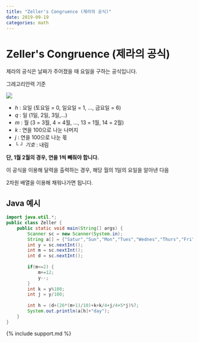 ```yaml
---
title: "Zeller's Congruence (제라의 공식)"
date: 2019-09-19
categories: math
---
```


# Zeller's Congruence (제라의 공식)

제라의 공식은 날짜가 주어졌을 때 요일을 구하는 공식입니다.

그레고리안력 기준

![](https://wikimedia.org/api/rest_v1/media/math/render/svg/0f95195dcc0d98b351294277071736e97053324e)

* _h_ : 요일 (토요일 = 0, 일요일 = 1, ..., 금요일 = 6)
* _q_ : 일 (1일, 2일, 3일,...)
* _m_ : 월 (3 = 3월, 4 = 4월, ..., 13 = 1월, 14 = 2월)
* _k_ : 연을 100으로 나눈 나머지
* _j_ : 연을 100으로 나눈 몫
* _└ ┘ 기호_ : 내림

**단, 1월 2월의 경우, 연을 1씩 빼줘야 합니다.**

이 공식을 이용해 달력을 출력하는 경우, 해당 월의 1일의 요일을 알아낸 다음

2차원 배열을 이용해 채워나가면 됩니다.

## Java 예시

~~~java
import java.util.*;
public class Zeller {
	public static void main(String[] args) {
		Scanner sc = new Scanner(System.in);
		String a[] = {"Satur","Sun","Mon","Tues","Wednes","Thurs","Fri"};
		int y = sc.nextInt();
		int m = sc.nextInt();
		int d = sc.nextInt();
		
		if(m<=2) {
			m+=12;
			y--;
		}
		int k = y%100;
		int j = y/100;
		
		int h = (d+(26*(m+1)/10)+k+k/4+j/4+5*j)%7;
		System.out.println(a[h]+"day");
	}
}
~~~

{% include support.md %}
